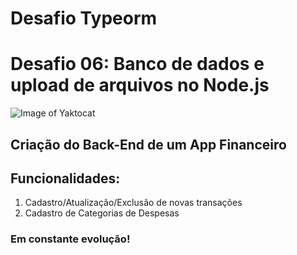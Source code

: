 # Desafio Typeorm
# Desafio 06: Banco de dados e upload de arquivos no Node.js #

![Image of Yaktocat](https://images.squarespace-cdn.com/content/v1/5aa33adfb27e397a4cef4573/1534911473650-LH0MC324LSQKMOPKAPUY/ke17ZwdGBToddI8pDm48kPeANW6jYmDo8MVyHPZYiPF7gQa3H78H3Y0txjaiv_0fDoOvxcdMmMKkDsyUqMSsMWxHk725yiiHCCLfrh8O1z4YTzHvnKhyp6Da-NYroOW3ZGjoBKy3azqku80C789l0jRb3i7UjwNNySrgFE_nWatS0hrdC8SOrYghL95ay0nCNordHGzdzX4J3cCyERZ83g/rawpixel-579263-unsplash.jpg)

## Criação do Back-End de um App Financeiro

## Funcionalidades: 

1. Cadastro/Atualização/Exclusão de novas transações
2. Cadastro de Categorias de Despesas 

### Em constante evolução! 
